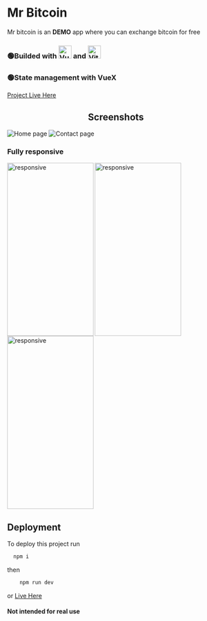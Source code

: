 # Mr Bitcoin

Mr bitcoin is an **DEMO** app where you can exchange bitcoin for free

<h3>🟢Builded with <img src="https://github.com/get-icon/geticon/raw/master/icons/vue.svg" alt="Vue.js" width="30px" height="30px">
and <img src="https://github.com/get-icon/geticon/raw/master/icons/vite.svg" alt="Vite" width="30px" height="30px"></h3>

<h3>🟢State management with VueX</h3>

[Project Live Here](https://mr-bitcoin.onrender.com/)



<h2 align="center">Screenshots</h2>

![Home page](https://res.cloudinary.com/dhe2rvexr/image/upload/v1667479004/Mr%20Bitcoin%20Vue/Homepage_n192mr.png)
![Contact page](https://res.cloudinary.com/dhe2rvexr/image/upload/v1667479003/Mr%20Bitcoin%20Vue/Contact_page_u7fzxj.png)


### Fully responsive

<img align="left" height="400" width="200" alt="responsive" src="https://res.cloudinary.com/dhe2rvexr/image/upload/v1667479358/Mr%20Bitcoin%20Vue/homepage_responsive_u9mgfi.png">

<img align="left"  height="400" width="200" alt="responsive" src="https://res.cloudinary.com/dhe2rvexr/image/upload/v1667479357/Mr%20Bitcoin%20Vue/responsive_navbar_wvxumm.png">

<img align="center" height="400" width="200" alt="responsive" src="https://res.cloudinary.com/dhe2rvexr/image/upload/v1667479356/Mr%20Bitcoin%20Vue/contact_page_responsive_syjxwk.png">


## Deployment

To deploy this project run

```bash
  npm i
```

then

```bash
    npm run dev
```

or [Live Here](https://mr-bitcoin.onrender.com/)


#### Not intended for real use